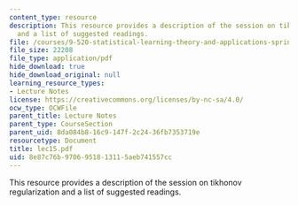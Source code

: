 ```yaml
---
content_type: resource
description: This resource provides a description of the session on tikhonov regularization
  and a list of suggested readings.
file: /courses/9-520-statistical-learning-theory-and-applications-spring-2006/8e87c76b9706951813115aeb741557cc_lec15.pdf
file_size: 22208
file_type: application/pdf
hide_download: true
hide_download_original: null
learning_resource_types:
- Lecture Notes
license: https://creativecommons.org/licenses/by-nc-sa/4.0/
ocw_type: OCWFile
parent_title: Lecture Notes
parent_type: CourseSection
parent_uid: 8da084b8-16c9-147f-2c24-36fb7353719e
resourcetype: Document
title: lec15.pdf
uid: 8e87c76b-9706-9518-1311-5aeb741557cc
---
```

This resource provides a description of the session on tikhonov regularization and a list of suggested readings.